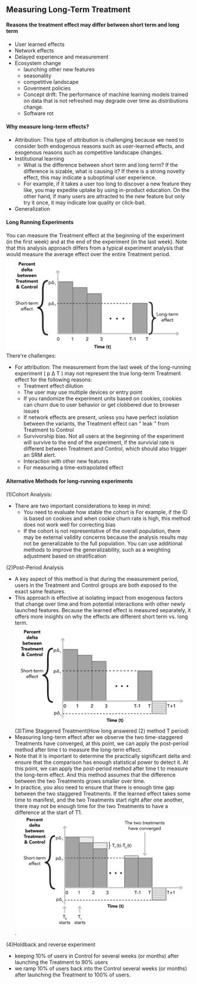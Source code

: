 ## Measuring Long-Term Treatment
#### Reasons the treatment effect may differ between short term and long term
- User learned effects
- Network effects
- Delayed experience and measurement
- Ecosystem change
  - launching other new features
  - seasonality
  - competitive landscape
  - Goverment policies
  - Concept drift: The performance of machine learning models trained on data that is not refreshed may degrade over time as distributions change. 
  - Software rot
#### Why measure long-term effects?
- Attribution: This type of attribution is challenging because we need to consider both endogenous reasons such as user-learned effects, and exogenous reasons such as competitive landscape changes.
- Institutional learning
  - What is the difference between short term and long term? If the difference is sizable, what is causing it? If there is a strong novelty effect, this may indicate a suboptimal user experience. 
  - For example, if it takes a user too long to discover a new feature they like, you may expedite uptake by using in-product education. On the other hand, if many users are attracted to the new feature but only try it once, it may indicate low quality or click-bait. 
- Generalization

#### Long Running Experiments
You can measure the Treatment effect at the beginning of the experiment (in the first week) and at the end of the experiment (in the last week). Note that this analysis approach differs from a typical experiment analysis that would measure the average effect over the entire Treatment period. 
![image](/img/long_term_effect.png)
There're challenges:
- For attribution: The measurement from the last week of the long-running experiment ( p Δ T ) may not represent the true long-term Treatment effect for the following reasons: 
  - Treatment effect dilution
  - The user may use multiple devices or entry point
  - If you randomize the experiment units based on cookies, cookies can churn due to user behavior or get clobbered due to browser issues 
  - If network effects are present, unless you have perfect isolation between the variants, the Treatment effect can “ leak ” from Treatment to Control
  - Survivorship bias. Not all users at the beginning of the experiment will survive to the end of the experiment, if the survivial rate is different between Treatment and Control, which should also trigger an SRM alert.
  - Interaction with other new features
  - For measuring a time-extrapolated effect

#### Alternative Methods for long-running experiments
(1)Cohort Analysis:
- There are two important considerations to keep in mind: 
  - You need to evaluate how stable the cohort is For example, if the ID is based on cookies and when cookie churn rate is high, this method does not work well for correcting bias 
  - If the cohort is not representative of the overall population, there may be external validity concerns because the analysis results may not be generalizable to the full population. You can use additional methods to improve the generalizability, such as a weighting adjustment based on stratification 

(2)Post-Period Analysis
- A key aspect of this method is that during the measurement period, users in the Treatment and Control groups are both exposed to the exact same features. 
- This approach is effective at isolating impact from exogenous factors that change over time and from potential interactions with other newly launched features. Because the learned effect is measured separately, it offers more insights on why the effects are different short term vs. long term.
![image](/img/post_period_analysis.png)
(3)Time Staggered Treatment(How long answered (2) method T period)
- Measuring long-term effect after we observe the two time-staggered Treatments have converged, at this point, we can apply the post-period method after time t to measure the long-term effect.
- Note that it is important to determine the practically significant delta and ensure that the comparison has enough statistical power to detect it. At this point, we can apply the post-period method after time t to measure the long-term effect. And this method assumes that the difference between the two Treatments grows smaller over time. 
- In practice, you also need to ensure that there is enough time gap between the two staggered Treatments. If the learned effect takes some time to manifest, and the two Treatments start right after one another, there may not be enough time for the two Treatments to have a difference at the start of T1.
![image](/img/time_staggered_treatment.png).

(4)Holdback and reverse experiment
- keeping 10% of users in Control for several weeks (or months) after launching the Treatment to 90% users 
- we ramp 10% of users back into the Control several weeks (or months) after launching the Treatment to 100% of users. 
